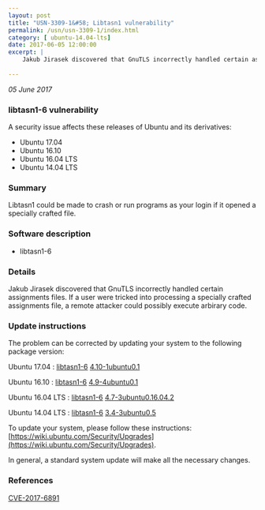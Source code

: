 ```yaml
---
layout: post
title: "USN-3309-1&#58; Libtasn1 vulnerability"
permalink: /usn/usn-3309-1/index.html
category: [ ubuntu-14.04-lts]
date: 2017-06-05 12:00:00
excerpt: |
    Jakub Jirasek discovered that GnuTLS incorrectly handled certain assignments files. If a user were tricked into processing a specially crafted assignments file, a remote attacker could possibly execute arbirary code. 
    
--- 
```

 
 

*05 June 2017*

### libtasn1-6 vulnerability

A security issue affects these releases of Ubuntu and its derivatives:

* Ubuntu 17.04
* Ubuntu 16.10
* Ubuntu 16.04 LTS
* Ubuntu 14.04 LTS

### Summary

Libtasn1 could be made to crash or run programs as your login if it opened a specially crafted file.

### Software description

* libtasn1-6 

### Details

Jakub Jirasek discovered that GnuTLS incorrectly handled certain assignments files. If a user were tricked into processing a specially crafted assignments file, a remote attacker could possibly execute arbirary code. 

### Update instructions

The problem can be corrected by updating your system to the following package version:

Ubuntu 17.04
 : [libtasn1-6](https://launchpad.net/ubuntu/+source/libtasn1-6) <span> [4.10-1ubuntu0.1](https://launchpad.net/ubuntu/+source/libtasn1-6/4.10-1ubuntu0.1) </span> 

Ubuntu 16.10
 : [libtasn1-6](https://launchpad.net/ubuntu/+source/libtasn1-6) <span> [4.9-4ubuntu0.1](https://launchpad.net/ubuntu/+source/libtasn1-6/4.9-4ubuntu0.1) </span> 

Ubuntu 16.04 LTS
 : [libtasn1-6](https://launchpad.net/ubuntu/+source/libtasn1-6) <span> [4.7-3ubuntu0.16.04.2](https://launchpad.net/ubuntu/+source/libtasn1-6/4.7-3ubuntu0.16.04.2) </span> 

Ubuntu 14.04 LTS
 : [libtasn1-6](https://launchpad.net/ubuntu/+source/libtasn1-6) <span> [3.4-3ubuntu0.5](https://launchpad.net/ubuntu/+source/libtasn1-6/3.4-3ubuntu0.5) </span> 

To update your system, please follow these instructions: [https://wiki.ubuntu.com/Security/Upgrades](https://wiki.ubuntu.com/Security/Upgrades).

In general, a standard system update will make all the necessary changes. 

### References

 
 [CVE-2017-6891](http://people.ubuntu.com/~ubuntu-security/cve/CVE-2017-6891)
 


